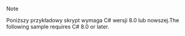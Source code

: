 > [!NOTE]
> <span data-ttu-id="26f84-101">Poniższy przykładowy skrypt wymaga C# wersji 8.0 lub nowszej.</span><span class="sxs-lookup"><span data-stu-id="26f84-101">The following sample requires C# 8.0 or later.</span></span>
